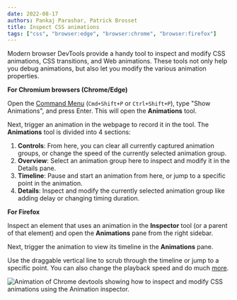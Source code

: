 ```yaml
---
date: 2022-08-17
authors: Pankaj Parashar, Patrick Brosset
title: Inspect CSS animations
tags: ["css", "browser:edge", "browser:chrome", "browser:firefox"]
---
```


Modern browser DevTools provide a handy tool to inspect and modify CSS animations, CSS transitions, and Web animations. These tools not only help you debug animations, but also let you modify the various animation properties.

**For Chromium browsers (Chrome/Edge)**

Open the [Command Menu](./execute-commands.md) (`Cmd+Shift+P` or `Ctrl+Shift+P`), type "Show Animations", and press Enter.
This will open the **Animations** tool.

Next, trigger an animation in the webpage to record it in the tool. The **Animations** tool is divided into 4 sections:

1. **Controls**: From here, you can clear all currently captured animation groups, or change the speed of the currently selected animation group.
2. **Overview**: Select an animation group here to inspect and modify it in the Details pane.
3. **Timeline**: Pause and start an animation from here, or jump to a specific point in the animation.
4. **Details**: Inspect and modify the currently selected animation group like adding delay or changing timing duration.

**For Firefox**

Inspect an element that uses an animation in the **Inspector** tool (or a parent of that element) and open the **Animations** pane from the right sidebar.

Next, trigger the animation to view its timeline in the **Animations** pane.

Use the draggable vertical line to scrub through the timeline or jump to a specific point. You can also change the playback speed and do much [more](https://firefox-source-docs.mozilla.org/devtools-user/page_inspector/how_to/work_with_animations/index.html).

![Animation of Chrome devtools showing how to inspect and modify CSS animations using the Animation inspector.](../../assets/img/inspect-css-animation.gif)
